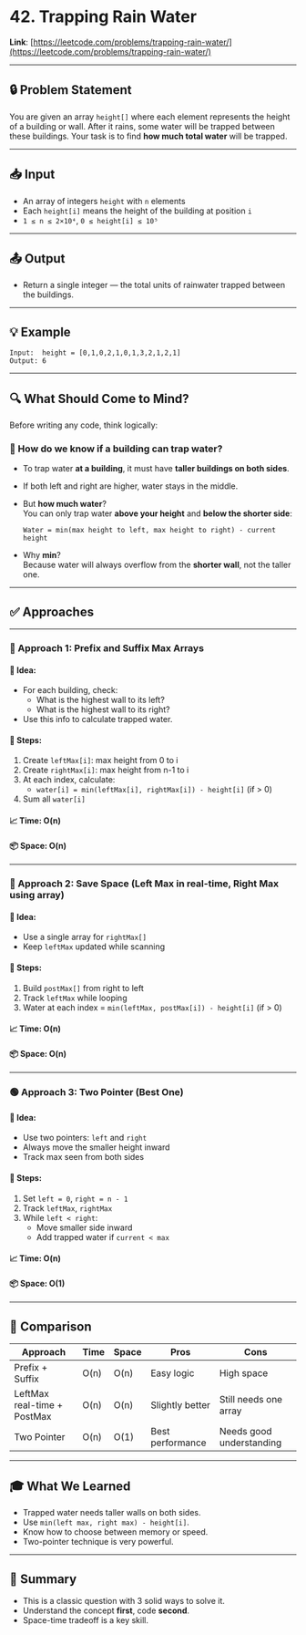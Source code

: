
# 42. Trapping Rain Water

**Link**: [https://leetcode.com/problems/trapping-rain-water/](https://leetcode.com/problems/trapping-rain-water/)

---

## 🔒 Problem Statement

You are given an array `height[]` where each element represents the height of a building or wall. After it rains, some water will be trapped between these buildings. Your task is to find **how much total water** will be trapped.

---

## 📥 Input

- An array of integers `height` with `n` elements  
- Each `height[i]` means the height of the building at position `i`  
- `1 ≤ n ≤ 2×10⁴`, `0 ≤ height[i] ≤ 10⁵`

---

## 📤 Output

- Return a single integer — the total units of rainwater trapped between the buildings.

---

## 💡 Example

```
Input:  height = [0,1,0,2,1,0,1,3,2,1,2,1]
Output: 6
```

---

## 🔍 What Should Come to Mind?

Before writing any code, think logically:

### 🧠 How do we know if a building can trap water?

- To trap water **at a building**, it must have **taller buildings on both sides**.
- If both left and right are higher, water stays in the middle.
- But **how much water**?  
  You can only trap water **above your height** and **below the shorter side**:
  
  ```text
  Water = min(max height to left, max height to right) - current height
  ```

- Why **min**?  
  Because water will always overflow from the **shorter wall**, not the taller one.

---

## ✅ Approaches

---

### 🔶 Approach 1: Prefix and Suffix Max Arrays

#### 💭 Idea:
- For each building, check:
  - What is the highest wall to its left?
  - What is the highest wall to its right?
- Use this info to calculate trapped water.

#### 🔧 Steps:

1. Create `leftMax[i]`: max height from 0 to i
2. Create `rightMax[i]`: max height from n-1 to i
3. At each index, calculate:
   - `water[i] = min(leftMax[i], rightMax[i]) - height[i]` (if > 0)
4. Sum all `water[i]`

#### 📈 Time: O(n)  
#### 📦 Space: O(n)

---

### 🔷 Approach 2: Save Space (Left Max in real-time, Right Max using array)

#### 💭 Idea:
- Use a single array for `rightMax[]`
- Keep `leftMax` updated while scanning

#### 🔧 Steps:

1. Build `postMax[]` from right to left
2. Track `leftMax` while looping
3. Water at each index = `min(leftMax, postMax[i]) - height[i]` (if > 0)

#### 📈 Time: O(n)  
#### 📦 Space: O(n)

---

### 🟢 Approach 3: Two Pointer (Best One)

#### 💭 Idea:
- Use two pointers: `left` and `right`
- Always move the smaller height inward
- Track max seen from both sides

#### 🔧 Steps:

1. Set `left = 0`, `right = n - 1`
2. Track `leftMax`, `rightMax`
3. While `left < right`:
   - Move smaller side inward
   - Add trapped water if `current < max`

#### 📈 Time: O(n)  
#### 📦 Space: O(1)

---

## 🔁 Comparison

| Approach | Time | Space | Pros | Cons |
|----------|------|-------|------|------|
| Prefix + Suffix | O(n) | O(n) | Easy logic | High space |
| LeftMax real-time + PostMax | O(n) | O(n) | Slightly better | Still needs one array |
| Two Pointer | O(n) | O(1) | Best performance | Needs good understanding |

---

## 🎓 What We Learned

- Trapped water needs taller walls on both sides.
- Use `min(left max, right max) - height[i]`.
- Know how to choose between memory or speed.
- Two-pointer technique is very powerful.

---

## 📌 Summary

- This is a classic question with 3 solid ways to solve it.
- Understand the concept **first**, code **second**.
- Space-time tradeoff is a key skill.

